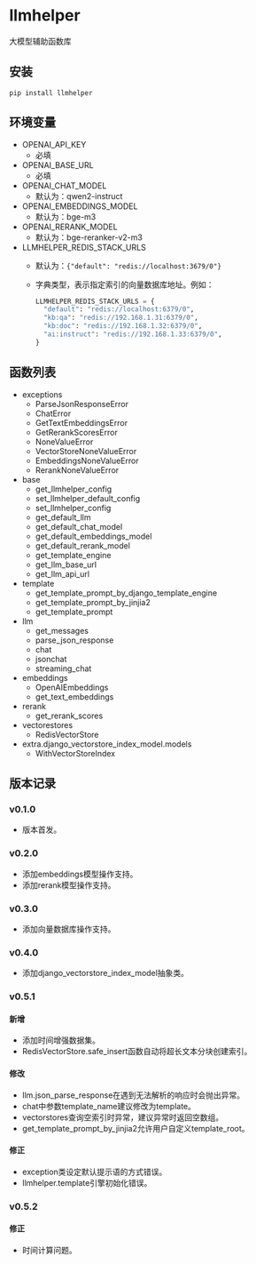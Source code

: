 # llmhelper

大模型辅助函数库

## 安装

```shell
pip install llmhelper
```

## 环境变量

- OPENAI_API_KEY
  - 必填
- OPENAI_BASE_URL
  - 必填
- OPENAI_CHAT_MODEL
  - 默认为：qwen2-instruct
- OPENAI_EMBEDDINGS_MODEL
  - 默认为：bge-m3
- OPENAI_RERANK_MODEL
  - 默认为：bge-reranker-v2-m3
- LLMHELPER_REDIS_STACK_URLS
  - 默认为：`{"default": "redis://localhost:3679/0"}`
  - 字典类型，表示指定索引的向量数据库地址。例如：

    ```python
    LLMHELPER_REDIS_STACK_URLS = {
      "default": "redis://localhost:6379/0",
      "kb:qa": "redis://192.168.1.31:6379/0",
      "kb:doc": "redis://192.168.1.32:6379/0",
      "ai:instruct": "redis://192.168.1.33:6379/0",
    }
    ```

## 函数列表

- exceptions
  - ParseJsonResponseError
  - ChatError
  - GetTextEmbeddingsError
  - GetRerankScoresError
  - NoneValueError
  - VectorStoreNoneValueError
  - EmbeddingsNoneValueError
  - RerankNoneValueError
- base
  - get_llmhelper_config
  - set_llmhelper_default_config
  - set_llmhelper_config
  - get_default_llm
  - get_default_chat_model
  - get_default_embeddings_model
  - get_default_rerank_model
  - get_template_engine
  - get_llm_base_url
  - get_llm_api_url
- template
  - get_template_prompt_by_django_template_engine
  - get_template_prompt_by_jinjia2
  - get_template_prompt
- llm
  - get_messages
  - parse_json_response
  - chat
  - jsonchat
  - streaming_chat
- embeddings
  - OpenAIEmbeddings
  - get_text_embeddings
- rerank
  - get_rerank_scores
- vectorestores
  - RedisVectorStore
- extra.django_vectorstore_index_model.models
  - WithVectorStoreIndex

## 版本记录

### v0.1.0

- 版本首发。

### v0.2.0

- 添加embeddings模型操作支持。
- 添加rerank模型操作支持。

### v0.3.0

- 添加向量数据库操作支持。

### v0.4.0

- 添加django_vectorstore_index_model抽象类。

### v0.5.1

#### 新增
- 添加时间增强数据集。
- RedisVectorStore.safe_insert函数自动将超长文本分块创建索引。

#### 修改
- llm.json_parse_response在遇到无法解析的响应时会抛出异常。
- chat中参数template_name建议修改为template。
- vectorstores查询空索引时异常，建议异常时返回空数组。
- get_template_prompt_by_jinjia2允许用户自定义template_root。

#### 修正

- exception类设定默认提示语的方式错误。
- llmhelper.template引擎初始化错误。

### v0.5.2

#### 修正

- 时间计算问题。
